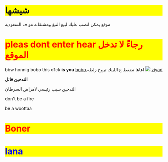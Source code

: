 # <b>شيشها</b>
موقع يمكن انصب عليك لبيع التبغ ومشتقاته مو ف السعودية


<body>
<h1 style=" color: red" >
pleas dont enter hear
رجاءً لا تدخل الموقع
  </h1>
<title>
  Dackar
</title>
bbw
<html>
  honnig
  bobo
  </html>
this d1ck <b>is you</b>
<a href="https://www.mohmal.com/ar/inbox"> bobo </a>
اهاها تضغط ع اللينك تروح زلطه 
</body>
<body>
 <img src="![image](https://user-images.githubusercontent.com/99249323/153039375-3d2db217-09b6-428a-823e-4ff77cd6d728.jpeg)
">
  </body>
<a href="https://www.instagram.com"> ziyad </a>
<p> <b>التدخين قاتل</b> <p>
  <p>التدخين سبب رئيسي لامراض السرطان</p>
  don't be a fire 
  <p> be a woottaa</p>
<h1 style=" color: red" >  Boner</h1>
<h1 style="color: blue">lana</h1>


<style type="text/css">
  h1 {background-color: yellow;}
</style>
